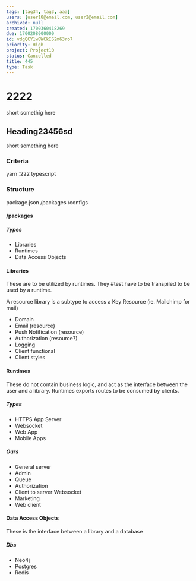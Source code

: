 ```yaml
---
tags: [tag34, tag3, aaa]
users: [user18@email.com, user2@email.com]
archived: null
created: 1700360418269
due: 1700208000000
id: vdgQCY1w8WCkIS2m63ro7
priority: High
project: Project10
status: Cancelled
title: 445
type: Task
---
```

<!-- GENERATED WITH GITDOWN; DO NOT CHANGE -->

# 2222

short somethig here

## Heading23456sd

short something here

### Criteria

yarn :222 typescript

### Structure

package.json /packages /configs

#### /packages

##### Types

* Libraries
* Runtimes
* Data Access Objects

#### Libraries

These are to be utilized by runtimes. They #test have to be transpiled to be used by a runtime.

A resource library is a subtype to access a Key Resource (ie. Mailchimp for mail)

* Domain
* Email (resource)
* Push Notification (resource)
* Authorization (resource?)
* Logging
* Client functional
* Client styles

#### Runtimes

These do not contain business logic, and act as the interface between the user and a library. Runtimes exports routes to be consumed by clients.

##### Types

* HTTPS App Server
* Websocket
* Web App
* Mobile Apps

##### Ours

* General server
* Admin
* Queue
* Authorization
* Client to server Websocket
* Marketing
* Web client

#### Data Access Objects

These is the interface between a library and a database

##### Dbs

* Neo4j
* Postgres
* Redis